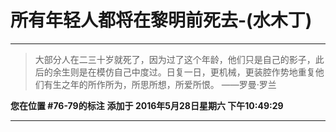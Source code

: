 # 所有年轻人都将在黎明前死去-(水木丁)

---

> 大部分人在二三十岁就死了，因为过了这个年龄，他们只是自己的影子，此后的余生则是在模仿自己中度过。日复一日，更机械，更装腔作势地重复他们有生之年的所作所为，所思所想，所爱所恨。 ——罗曼·罗兰

**您在位置 #76-79的标注** **添加于 2016年5月28日星期六 下午10:49:29**

---

